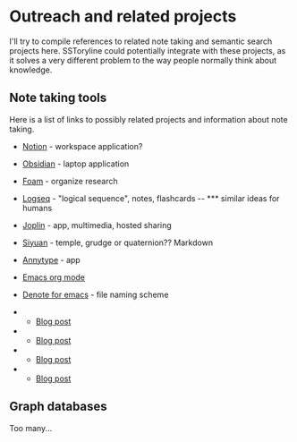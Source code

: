 
# Outreach and related projects

I'll try to compile references to related note taking and semantic search projects here.
SSToryline could potentially integrate with these projects, as it solves a very different
problem to the way people normally think about knowledge.

## Note taking tools

Here is a list of links to possibly related projects and information about note taking.

* [Notion](https://www.notion.com/) - workspace application?
* [Obsidian](https://obsidian.md/) - laptop application
* [Foam](https://foambubble.github.io/foam/) - organize research
* [Logseq](https://logseq.com/) - "logical sequence", notes, flashcards -- *** similar ideas for humans
* [Joplin](https://joplinapp.org/) - app, multimedia, hosted sharing
* [Siyuan](https://github.com/siyuan-note/siyuan) - temple, grudge or quaternion?? Markdown
* [Annytype](https://anytype.io/) - app

* [Emacs org mode](https://orgmode.org/)
* [Denote for emacs](https://github.com/protesilaos/denote) - file naming scheme

* * [Blog post](https://cmdln.org/2024/01/05/how-i-org-in-2024/)
* * [Blog post](https://cmdln.org/2023/03/25/how-i-org-in-2023/)
* * [Blog post](https://cmdln.org/2023/03/13/reflecting-on-my-history-with-org-mode-in-2023/)
* * [Blog post](https://cmdln.org/2016/04/26/how-i-org-with-spacemacs/)

## Graph databases

Too many...


